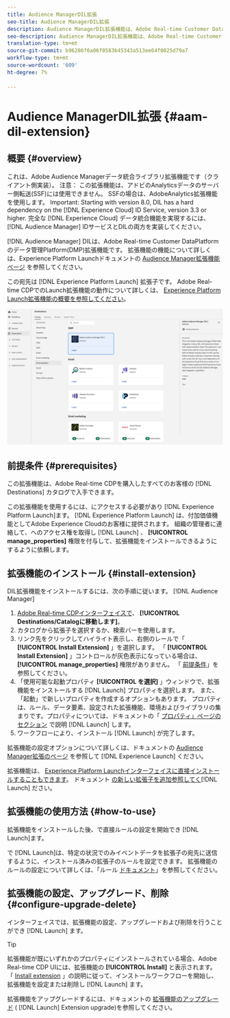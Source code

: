 ```yaml
---
title: Audience ManagerDIL拡張
seo-title: Audience ManagerDIL拡張
description: Audience ManagerDIL拡張機能は、Adobe Real-time Customer DataPlatformのデータ管理Platform(DMP)です。 拡張機能の詳細については、Adobe Exchangeの拡張機能ページを参照してください。
seo-description: Audience ManagerDIL拡張機能は、Adobe Real-time Customer DataPlatformのデータ管理Platform(DMP)です。 拡張機能の詳細については、Adobe Exchangeの拡張機能ページを参照してください。
translation-type: tm+mt
source-git-commit: b96286f6a06f0583b45343a513ee64f0025d79a7
workflow-type: tm+mt
source-wordcount: '609'
ht-degree: 7%

---
```



# Audience ManagerDIL拡張 {#aam-dil-extension}

## 概要 {#overview}

これは、Adobe Audience Managerデータ統合ライブラリ拡張機能です（クライアント側実装）。 注意： この拡張機能は、アドビのAnalyticsデータのサーバー側転送(SSF)には使用できません。 SSFの場合は、AdobeAnalytics拡張機能を使用します。 Important: Starting with version 8.0, DIL has a hard dependency on the [!DNL Experience Cloud] ID Service, version 3.3 or higher. 完全な [!DNL Experience Cloud] データ統合機能を実現するには、 [!DNL Audience Manager] IDサービスとDILの両方を実装してください。

[!DNL Audience Manager] DILは、Adobe Real-time Customer DataPlatformのデータ管理Platform(DMP)拡張機能です。 拡張機能の機能について詳しくは、Experience Platform Launchドキュメントの [Audience Manager拡張機能ページ](https://docs.adobe.com/content/help/ja-JP/launch/using/extensions-ref/adobe-extension/adobe-audience-manager-extension.html) を参照してください。

この宛先は [!DNL Experience Platform Launch] 拡張子です。 Adobe Real-time CDPでのLaunch拡張機能の動作について詳しくは、 [Experience Platform Launch拡張機能の概要を参照してください](/help/rtcdp/destinations/experience-platform-launch-extensions.md)。

![Audience ManagerDIL拡張](/help/rtcdp/destinations/assets/aam-dil-extension.png)

## 前提条件 {#prerequisites}

この拡張機能は、Adobe Real-time CDPを購入したすべてのお客様の [!DNL Destinations] カタログで入手できます。

この拡張機能を使用するには、にアクセスする必要があり [!DNL Experience Platform Launch]ます。 [!DNL Experience Platform Launch] は、付加価値機能としてAdobe Experience Cloudのお客様に提供されます。 組織の管理者に連絡して、へのアクセス権を取得し [!DNL Launch] 、 **[!UICONTROL manage_properties]** 権限を付与して、拡張機能をインストールできるようにするように依頼します。

## 拡張機能のインストール {#install-extension}

DIL拡張機能をインストールするには、次の手順に従います。 [!DNL Audience Manager]

1. [Adobe Real-time CDPインターフェイスで](http://platform.adobe.com/)、 **[!UICONTROL Destinations/Catalogに移動します]**。
2. カタログから拡張子を選択するか、検索バーを使用します。
3. リンク先をクリックしてハイライト表示し、右側のレールで「 **[!UICONTROL Install Extension]** 」を選択します。 「 **[!UICONTROL Install Extension]** 」コントロールが灰色表示になっている場合は、 **[!UICONTROL manage_properties]** 権限がありません。 「 [前提条件](#prerequisites)」を参照してください。
4. 「使用可能な起動プロパティ **[!UICONTROL を選択]** 」ウィンドウで、拡張機能をインストールする [!DNL Launch] プロパティを選択します。 また、「起動」で新しいプロパティを作成するオプションもあります。 プロパティは、ルール、データ要素、設定された拡張機能、環境およびライブラリの集まりです。プロパティについては、ドキュメントの「 [プロパティ」ページのセクション](https://docs.adobe.com/content/help/en/launch/using/reference/admin/companies-and-properties.html#properties-page) で説明 [!DNL Launch] します。
5. ワークフローにより、インストール [!DNL Launch] が完了します。

拡張機能の設定オプションについて詳しくは、ドキュメントの [Audience Manager拡張のページ](https://docs.adobe.com/content/help/ja-JP/launch/using/extensions-ref/adobe-extension/adobe-audience-manager-extension.html) を参照して [!DNL Experience Launch] ください。

拡張機能は、 [Experience Platform Launchインターフェイスに直接インストールすることもできます](https://launch.adobe.com/)。 ドキュメント [の新しい拡張子を追加参照してく](https://docs.adobe.com/content/help/en/launch/using/reference/manage-resources/extensions/overview.html#add-a-new-extension)[!DNL Launch] ださい。


## 拡張機能の使用方法 {#how-to-use}

拡張機能をインストールした後、で直接ルールの設定を開始でき [!DNL Launch]ます。

で [!DNL Launch]は、特定の状況でのみイベントデータを拡張子の宛先に送信するように、インストール済みの拡張子のルールを設定できます。 拡張機能のルールの設定について詳しくは、「ルール [ドキュメント](https://docs.adobe.com/help/ja-JP/launch/using/reference/manage-resources/rules.html)」を参照してください。

## 拡張機能の設定、アップグレード、削除 {#configure-upgrade-delete}

インターフェイスでは、拡張機能の設定、アップグレードおよび削除を行うことができ [!DNL Launch] ます。

>[!TIP]
>
>拡張機能が既にいずれかのプロパティにインストールされている場合、Adobe Real-time CDP UIには、拡張機能の **[!UICONTROL Install]** と表示されます。 「 [Install extension](#install-extension) 」の説明に従って、インストールワークフローを開始し、拡張機能を設定または削除し [!DNL Launch] ます。

拡張機能をアップグレードするには、ドキュメントの [拡張機能のアップグレード](https://docs.adobe.com/content/help/en/launch/using/reference/manage-resources/extensions/extension-upgrade.html) ( [!DNL Launch] Extension upgrade)を参照してください。



